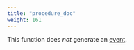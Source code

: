 ```yaml
---
title: "procedure_doc"
weight: 161
---
```


This function does *not* generate an [event](../../events).